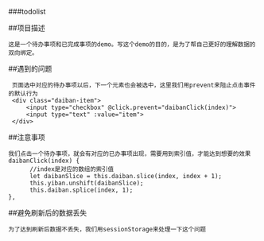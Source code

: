 ###todolist

##项目描述

```
这是一个待办事项和已完成事项的demo。写这个demo的目的，是为了帮自己更好的理解数据的双向绑定。
```
##遇到的问题

 ```
  页面选中对应的待办事项以后，下一个元素也会被选中，这里我们用prevent来阻止点击事件的默认行为
  <div class="daiban-item">
      <input type="checkbox" @click.prevent="daibanClick(index)">
      <input type="text" :value="item">
  </div>
  ```
  
##注意事项

```
我们点击一个待办事项，就会有对应的已办事项出现，需要用到索引值，才能达到想要的效果
daibanClick(index) {
      //index是对应的数组的索引值
      let daibanSlice = this.daiban.slice(index, index + 1);
      this.yiban.unshift(daibanSlice);
      this.daiban.splice(index, 1);
},
```

##避免刷新后的数据丢失

```
为了达到刷新后数据不丢失，我们用sessionStorage来处理一下这个问题
```
